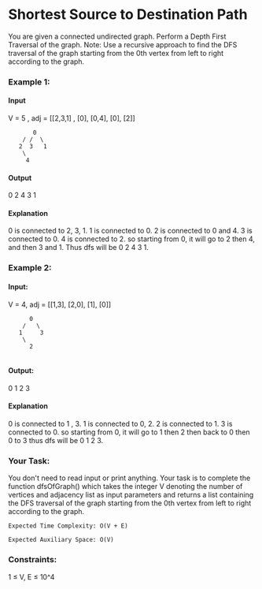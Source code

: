 # Shortest Source to Destination Path

You are given a connected undirected graph. Perform a Depth First Traversal of the graph.
Note: Use a recursive approach to find the DFS traversal of the graph starting from the 0th vertex from left to right according to the graph.

### Example 1:

#### Input

V = 5 , adj = [[2,3,1] , [0], [0,4], [0], [2]]

```
       0
    / /  \
   2  3   1
    \
     4
```

#### Output

0 2 4 3 1

#### Explanation

0 is connected to 2, 3, 1.
1 is connected to 0.
2 is connected to 0 and 4.
3 is connected to 0.
4 is connected to 2.
so starting from 0, it will go to 2 then 4,
and then 3 and 1.
Thus dfs will be 0 2 4 3 1.

### Example 2:

#### Input:

V = 4, adj = [[1,3], [2,0], [1], [0]]

```
      0
    /   \
   1     3
    \
      2


```

#### Output:

0 1 2 3

#### Explanation

0 is connected to 1 , 3.
1 is connected to 0, 2.
2 is connected to 1.
3 is connected to 0.
so starting from 0, it will go to 1 then 2
then back to 0 then 0 to 3
thus dfs will be 0 1 2 3.

### Your Task:

You don't need to read input or print anything. Your task is to complete the function dfsOfGraph() which takes the integer V denoting the number of vertices and adjacency list as input parameters and returns a list containing the DFS traversal of the graph starting from the 0th vertex from left to right according to the graph.

```
Expected Time Complexity: O(V + E)
```

```
Expected Auxiliary Space: O(V)
```

### Constraints:

1 ≤ V, E ≤ 10^4
